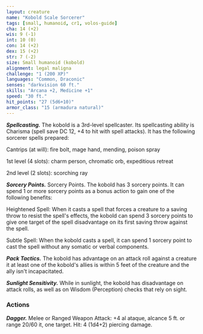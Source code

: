 ```yaml
---
layout: creature
name: "Kobold Scale Sorcerer"
tags: [small, humanoid, cr1, volos-guide]
cha: 14 (+2)
wis: 9 (-1)
int: 10 (0)
con: 14 (+2)
dex: 15 (+2)
str: 7 (-2)
size: Small humanoid (kobold)
alignment: legal maligna
challenge: "1 (200 XP)"
languages: "Common, Draconic"
senses: "darkvision 60 ft."
skills: "Arcana +2, Medicine +1"
speed: "30 ft."
hit_points: "27 (5d6+10)"
armor_class: "15 (armadura natural)"
---
```


***Spellcasting.*** The kobold is a 3rd-level spellcaster. Its spellcasting ability is Charisma (spell save DC 12, +4 to hit with spell attacks). It has the following sorcerer spells prepared:

Cantrips (at will): fire bolt, mage hand, mending, poison spray

1st level (4 slots): charm person, chromatic orb, expeditious retreat

2nd level (2 slots): scorching ray

***Sorcery Points.*** Sorcery Points. The kobold has 3 sorcery points. It can spend 1 or more sorcery points as a bonus action to gain one of the following benefits:

Heightened Spell: When it casts a spell that forces a creature to a saving throw to resist the spell's effects, the kobold can spend 3 sorcery points to give one target of the spell disadvantage on its first saving throw against the spell.

Subtle Spell: When the kobold casts a spell, it can spend 1 sorcery point to cast the spell without any somatic or verbal components.

***Pack Tactics.*** The kobold has advantage on an attack roll against a creature it at least one of the kobold's allies is within 5 feet of the creature and the ally isn't incapacitated.

***Sunlight Sensitivity.*** While in sunlight, the kobold has disadvantage on attack rolls, as well as on Wisdom (Perception) checks that rely on sight.

### Actions

***Dagger.*** Melee or Ranged Weapon Attack: +4 al ataque, alcance 5 ft. or range 20/60 it, one target. Hit: 4 (1d4+2) piercing damage.